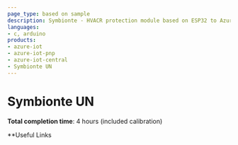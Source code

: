 ```yaml
---
page_type: based on sample
description: Symbionte - HVACR protection module based on ESP32 to Azure IoT Central using the Azure SDK for C Arduino library
languages:
- c, arduino
products:
- azure-iot
- azure-iot-pnp
- azure-iot-central
- Symbionte UN
---
```


# Symbionte UN

**Total completion time**:  4 hours (included calibration)

**Useful Links

